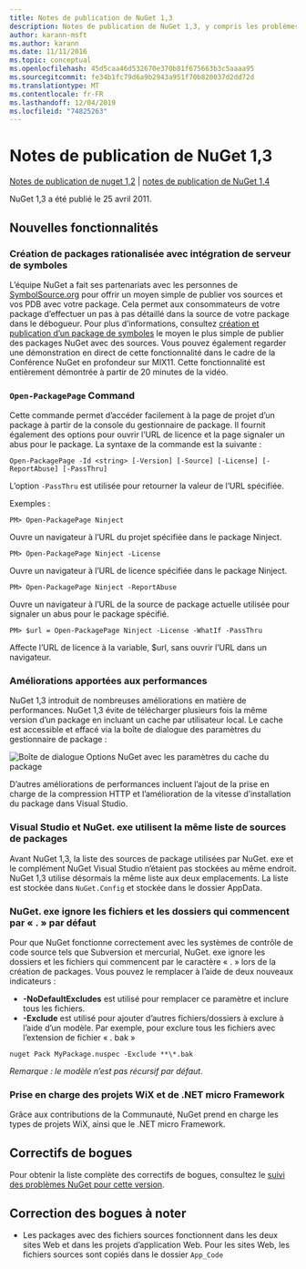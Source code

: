 ```yaml
---
title: Notes de publication de NuGet 1,3
description: Notes de publication de NuGet 1,3, y compris les problèmes connus, les correctifs de bogues, les fonctionnalités ajoutées et DCR.
author: karann-msft
ms.author: karann
ms.date: 11/11/2016
ms.topic: conceptual
ms.openlocfilehash: 45d5caa46d532670e370b81f675663b3c5aaaa95
ms.sourcegitcommit: fe34b1fc79d6a9b2943a951f70b820037d2dd72d
ms.translationtype: MT
ms.contentlocale: fr-FR
ms.lasthandoff: 12/04/2019
ms.locfileid: "74825263"
---
```

# <a name="nuget-13-release-notes"></a>Notes de publication de NuGet 1,3

[Notes de publication de nuget 1,2](../release-notes/nuget-1.2.md) | [notes de publication de NuGet 1,4](../release-notes/nuget-1.4.md)

NuGet 1,3 a été publié le 25 avril 2011.

## <a name="new-features"></a>Nouvelles fonctionnalités

### <a name="streamlined-package-creation-with-symbol-server-integration"></a>Création de packages rationalisée avec intégration de serveur de symboles

L’équipe NuGet a fait ses partenariats avec les personnes de [SymbolSource.org](http://www.symbolsource.org/) pour offrir un moyen simple de publier vos sources et vos PDB avec votre package. Cela permet aux consommateurs de votre package d’effectuer un pas à pas détaillé dans la source de votre package dans le débogueur. Pour plus d’informations, consultez [création et publication d’un package de symboles](../create-packages/symbol-packages.md) le moyen le plus simple de publier des packages NuGet avec des sources. Vous pouvez également regarder une démonstration en direct de cette fonctionnalité dans le cadre de la Conférence NuGet en profondeur sur MIX11. Cette fonctionnalité est entièrement démontrée à partir de 20 minutes de la vidéo.

### <a name="open-packagepage-command"></a>`Open-PackagePage` Command

Cette commande permet d’accéder facilement à la page de projet d’un package à partir de la console du gestionnaire de package. Il fournit également des options pour ouvrir l’URL de licence et la page signaler un abus pour le package.
La syntaxe de la commande est la suivante :

    Open-PackagePage -Id <string> [-Version] [-Source] [-License] [-ReportAbuse] [-PassThru]

L’option `-PassThru` est utilisée pour retourner la valeur de l’URL spécifiée.

Exemples :

    PM> Open-PackagePage Ninject

Ouvre un navigateur à l’URL du projet spécifiée dans le package Ninject.

    PM> Open-PackagePage Ninject -License

Ouvre un navigateur à l’URL de licence spécifiée dans le package Ninject.

    PM> Open-PackagePage Ninject -ReportAbuse

Ouvre un navigateur à l’URL de la source de package actuelle utilisée pour signaler un abus pour le package spécifié.

    PM> $url = Open-PackagePage Ninject -License -WhatIf -PassThru

Affecte l’URL de licence à la variable, $url, sans ouvrir l’URL dans un navigateur.

### <a name="performance-improvements"></a>Améliorations apportées aux performances

NuGet 1,3 introduit de nombreuses améliorations en matière de performances. NuGet 1,3 évite de télécharger plusieurs fois la même version d’un package en incluant un cache par utilisateur local. Le cache est accessible et effacé via la boîte de dialogue des paramètres du gestionnaire de package :

![Boîte de dialogue Options NuGet avec les paramètres du cache du package](./media/nuget-options.png)

D’autres améliorations de performances incluent l’ajout de la prise en charge de la compression HTTP et l’amélioration de la vitesse d’installation du package dans Visual Studio.

### <a name="visual-studio-and-nugetexe-uses-the-same-list-of-package-sources"></a>Visual Studio et NuGet. exe utilisent la même liste de sources de packages

Avant NuGet 1,3, la liste des sources de package utilisées par NuGet. exe et le complément NuGet Visual Studio n’étaient pas stockées au même endroit. NuGet 1,3 utilise désormais la même liste aux deux emplacements. La liste est stockée dans `NuGet.Config` et stockée dans le dossier AppData.

### <a name="nugetexe-ignores-files-and-folders-that-start-with--by-default"></a>NuGet. exe ignore les fichiers et les dossiers qui commencent par « . » par défaut

Pour que NuGet fonctionne correctement avec les systèmes de contrôle de code source tels que Subversion et mercurial, NuGet. exe ignore les dossiers et les fichiers qui commencent par le caractère « . » lors de la création de packages. Vous pouvez le remplacer à l’aide de deux nouveaux indicateurs :

* __-NoDefaultExcludes__ est utilisé pour remplacer ce paramètre et inclure tous les fichiers.
* __-Exclude__ est utilisé pour ajouter d’autres fichiers/dossiers à exclure à l’aide d’un modèle. Par exemple, pour exclure tous les fichiers avec l’extension de fichier « . bak »

```cli
nuget Pack MyPackage.nuspec -Exclude **\*.bak
```  

_Remarque : le modèle n’est pas récursif par défaut._

### <a name="support-for-wix-projects-and-the-net-micro-framework"></a>Prise en charge des projets WiX et de .NET micro Framework

Grâce aux contributions de la Communauté, NuGet prend en charge les types de projets WiX, ainsi que le .NET micro Framework.

## <a name="bug-fixes"></a>Correctifs de bogues

Pour obtenir la liste complète des correctifs de bogues, consultez le [suivi des problèmes NuGet pour cette version](http://nuget.codeplex.com/workitem/list/advanced?keyword=&status=All&type=All&priority=All&release=NuGet%201.3&assignedTo=All&component=All&sortField=LastUpdatedDate&sortDirection=Descending&page=0).

## <a name="bug-fixes-worth-noting"></a>Correction des bogues à noter

* Les packages avec des fichiers sources fonctionnent dans les deux sites Web et dans les projets d’application Web.
Pour les sites Web, les fichiers sources sont copiés dans le dossier `App_Code`
